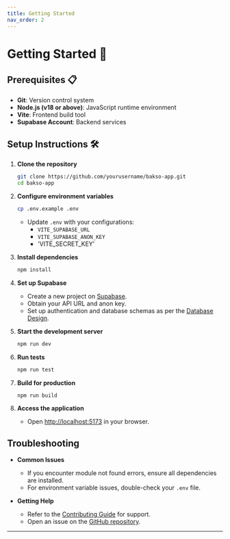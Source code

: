 ```yaml
---
title: Getting Started
nav_order: 2
---
```


# **Getting Started 🚀**

## Prerequisites 📋

- **Git**: Version control system
- **Node.js (v18 or above)**: JavaScript runtime environment
- **Vite**: Frontend build tool
- **Supabase Account**: Backend services

## Setup Instructions 🛠️

1. **Clone the repository**
   ```bash
   git clone https://github.com/yourusername/bakso-app.git
   cd bakso-app
   ```

2. **Configure environment variables**
   ```bash
   cp .env.example .env
   ```

   - Update `.env` with your configurations:
     - `VITE_SUPABASE_URL`
     - `VITE_SUPABASE_ANON_KEY`
     - 'VITE_SECRET_KEY'

3. **Install dependencies**
   ```bash
   npm install
   ```

4. **Set up Supabase**
   - Create a new project on [Supabase](https://supabase.io/).
   - Obtain your API URL and anon key.
   - Set up authentication and database schemas as per the [Database Design](/docs/database-design.md).

5. **Start the development server**
   ```bash
   npm run dev
   ```

6. **Run tests**
   ```bash
   npm run test
   ```

7. **Build for production**
   ```bash
   npm run build
   ```

8. **Access the application**
   - Open [http://localhost:5173](http://localhost:5173) in your browser.

## **Troubleshooting**

- **Common Issues**
  - If you encounter module not found errors, ensure all dependencies are installed.
  - For environment variable issues, double-check your `.env` file.

- **Getting Help**
  - Refer to the [Contributing Guide](/docs/contributing.md) for support.
  - Open an issue on the [GitHub repository](https://github.com/Stradivary/bakso-app/issues).

---